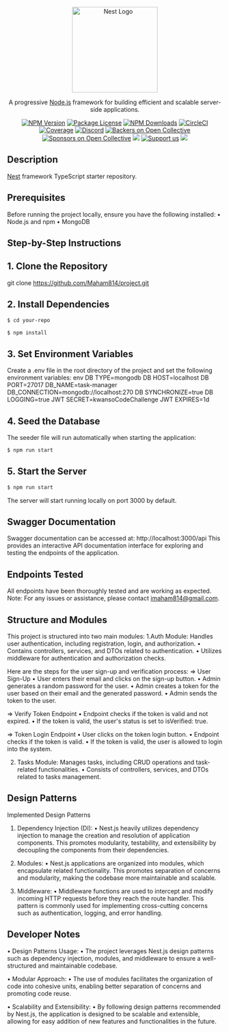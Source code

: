 <p align="center">
  <a href="http://nestjs.com/" target="blank"><img src="https://nestjs.com/img/logo-small.svg" width="200" alt="Nest Logo" /></a>
</p>

[circleci-image]: https://img.shields.io/circleci/build/github/nestjs/nest/master?token=abc123def456
[circleci-url]: https://circleci.com/gh/nestjs/nest

  <p align="center">A progressive <a href="http://nodejs.org" target="_blank">Node.js</a> framework for building efficient and scalable server-side applications.</p>
    <p align="center">
<a href="https://www.npmjs.com/~nestjscore" target="_blank"><img src="https://img.shields.io/npm/v/@nestjs/core.svg" alt="NPM Version" /></a>
<a href="https://www.npmjs.com/~nestjscore" target="_blank"><img src="https://img.shields.io/npm/l/@nestjs/core.svg" alt="Package License" /></a>
<a href="https://www.npmjs.com/~nestjscore" target="_blank"><img src="https://img.shields.io/npm/dm/@nestjs/common.svg" alt="NPM Downloads" /></a>
<a href="https://circleci.com/gh/nestjs/nest" target="_blank"><img src="https://img.shields.io/circleci/build/github/nestjs/nest/master" alt="CircleCI" /></a>
<a href="https://coveralls.io/github/nestjs/nest?branch=master" target="_blank"><img src="https://coveralls.io/repos/github/nestjs/nest/badge.svg?branch=master#9" alt="Coverage" /></a>
<a href="https://discord.gg/G7Qnnhy" target="_blank"><img src="https://img.shields.io/badge/discord-online-brightgreen.svg" alt="Discord"/></a>
<a href="https://opencollective.com/nest#backer" target="_blank"><img src="https://opencollective.com/nest/backers/badge.svg" alt="Backers on Open Collective" /></a>
<a href="https://opencollective.com/nest#sponsor" target="_blank"><img src="https://opencollective.com/nest/sponsors/badge.svg" alt="Sponsors on Open Collective" /></a>
  <a href="https://paypal.me/kamilmysliwiec" target="_blank"><img src="https://img.shields.io/badge/Donate-PayPal-ff3f59.svg"/></a>
    <a href="https://opencollective.com/nest#sponsor"  target="_blank"><img src="https://img.shields.io/badge/Support%20us-Open%20Collective-41B883.svg" alt="Support us"></a>
  <a href="https://twitter.com/nestframework" target="_blank"><img src="https://img.shields.io/twitter/follow/nestframework.svg?style=social&label=Follow"></a>
</p>
  <!--[![Backers on Open Collective](https://opencollective.com/nest/backers/badge.svg)](https://opencollective.com/nest#backer)
  [![Sponsors on Open Collective](https://opencollective.com/nest/sponsors/badge.svg)](https://opencollective.com/nest#sponsor)-->

## Description

[Nest](https://github.com/nestjs/nest) framework TypeScript starter repository.

## Prerequisites

Before running the project locally, ensure you have the following installed:
•	Node.js and npm
•	MongoDB


## Step-by-Step Instructions
## 1.	Clone the Repository
git clone https://github.com/Maham814/project.git
 
## 2.	Install Dependencies
```bash
$ cd your-repo
```
```bash
$ npm install 
```

## 3.	Set Environment Variables
Create a .env file in the root directory of the project and set the following environment variables:
env
DB TYPE=mongodb
DB HOST=localhost
DB PORT=27017
DB_NAME=task-manager
DB_CONNECTION=mongodb://localhost:270
DB SYNCHRONIZE=true
DB LOGGING=true
JWT SECRET=kwansoCodeChallenge
JWT EXPIRES=1d


## 4.	Seed the Database
The seeder file will run automatically when starting the application:
```bash
$ npm run start
```
   
## 5.	Start the Server
```bash
$ npm run start
```
The server will start running locally on port 3000 by default.

## Swagger Documentation
Swagger documentation can be accessed at:
http://localhost:3000/api
This provides an interactive API documentation interface for exploring and testing the endpoints of the application.

## Endpoints Tested
All endpoints have been thoroughly tested and are working as expected.
Note: For any issues or assistance, please contact imaham814@gmail.com.

## Structure and Modules
This project is structured into two main modules:
1.Auth Module: Handles user authentication, including registration, login, and authorization.
•	Contains controllers, services, and DTOs related to authentication.
•	Utilizes middleware for authentication and authorization checks.

Here are the steps for the user sign-up and verification process:
=> User Sign-Up
•	User enters their email and clicks on the sign-up button.
•	Admin generates a random password for the user.
•	Admin creates a token for the user based on their email and the generated password.
•	Admin sends the token to the user.

=> Verify Token Endpoint
•	Endpoint checks if the token is valid and not expired.
•	If the token is valid, the user's status is set to isVerified: true.

=> Token Login Endpoint
•	User clicks on the token login button.
•	Endpoint checks if the token is valid.
•	If the token is valid, the user is allowed to login into the system.


2.	Tasks Module: Manages tasks, including CRUD operations and task-related functionalities.
•	Consists of controllers, services, and DTOs related to tasks management.



## Design Patterns
Implemented Design Patterns
1.	Dependency Injection (DI):
•	Nest.js heavily utilizes dependency injection to manage the creation and resolution of application components. This promotes modularity, testability, and extensibility by decoupling the components from their dependencies.

2.	Modules:
•	Nest.js applications are organized into modules, which encapsulate related functionality. This promotes separation of concerns and modularity, making the codebase more maintainable and scalable.

3.	Middleware:
•	Middleware functions are used to intercept and modify incoming HTTP requests before they reach the route handler. This pattern is commonly used for implementing cross-cutting concerns such as authentication, logging, and error handling.


## Developer Notes
•	Design Patterns Usage:
•	The project leverages Nest.js design patterns such as dependency injection, modules, and middleware to ensure a well-structured and maintainable codebase.

•	Modular Approach:
•	The use of modules facilitates the organization of code into cohesive units, enabling better separation of concerns and promoting code reuse.

•	Scalability and Extensibility:
•	By following design patterns recommended by Nest.js, the application is designed to be scalable and extensible, allowing for easy addition of new features and functionalities in the future.

